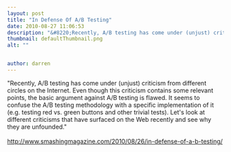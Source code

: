 ```yaml
---
layout: post
title: "In Defense Of A/B Testing"
date: 2010-08-27 11:06:53
description: "&#8220;Recently, A/B testing has come under (unjust) criticism from different circles on the Internet. Even though this criticism contains some relevant points, the basic argument against A/B testing is flawed. It seems to confuse the A/B testing methodology with a&#8230;"
thumbnail: defaultThumbnail.png
alt: ""


author: darren
---
```


"Recently, A/B testing has come under (unjust) criticism from different 
circles on the Internet. Even though this criticism contains some 
relevant points, the basic argument against A/B testing is flawed. It 
seems to confuse the A/B testing methodology with a specific 
implementation of it (e.g. testing red vs. green buttons and other 
trivial tests). Let's look at different criticisms that have surfaced on
 the Web recently and see why they are unfounded."<br /><br />http://www.smashingmagazine.com/2010/08/26/in-defense-of-a-b-testing/<br />
